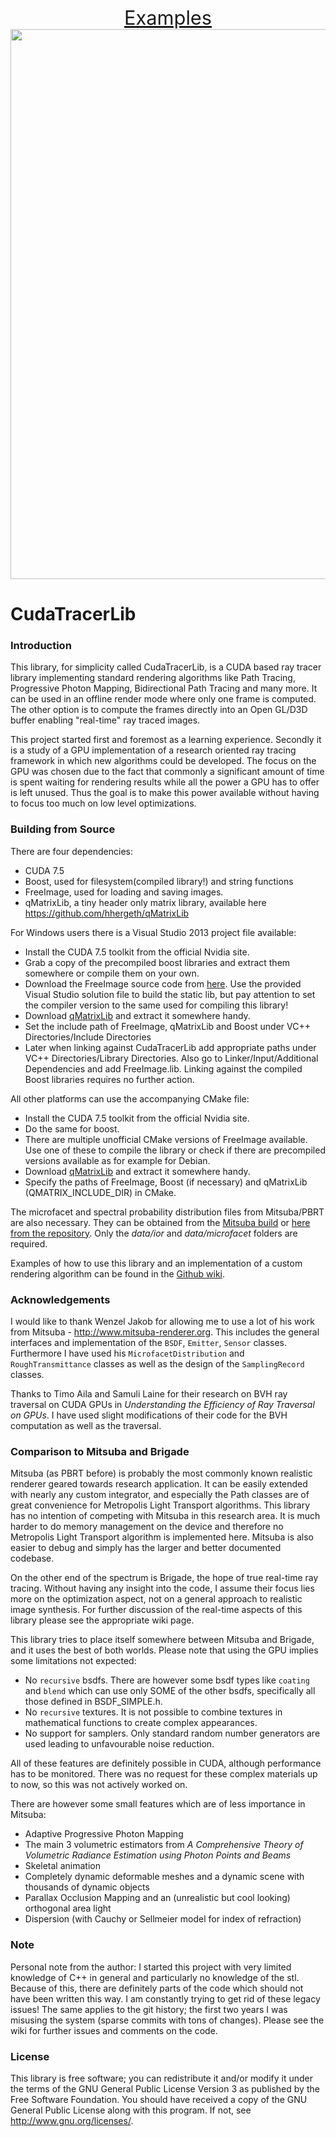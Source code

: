 <p align="center">
<a href='https://github.com/hhergeth/CudaTracerLib/wiki/Example-Renderings' style='font-size:2.2em'>Examples</span></a> <br>
<a href="https://github.com/hhergeth/CudaTracerLib/wiki/Example-Renderings">
<img src="http://hhergeth.markab.uberspace.de/Git-Wiki-Files/thumbnails/loadBox_20150716_080109_PPPM.jpg" style="width:880px;">
</a>
</p>

# CudaTracerLib

### Introduction
This library, for simplicity called CudaTracerLib, is a CUDA based ray tracer library implementing standard rendering algorithms like Path Tracing, Progressive Photon Mapping, Bidirectional Path Tracing and many more. It can be used in an offline render mode where only one frame is computed. The other option is to compute the frames directly into an Open GL/D3D buffer enabling "real-time" ray traced images.

This project started first and foremost as a learning experience. Secondly it is a study of a GPU implementation of a research oriented ray tracing framework in which new algorithms could be developed. The focus on the GPU was chosen due to the fact that commonly a significant amount of time is spent waiting for rendering results while all the power a GPU has to offer is left unused. Thus the goal is to make this power available without having to focus too much on low level optimizations.


### Building from Source
There are four dependencies:

- CUDA 7.5
- Boost, used for filesystem(compiled library!) and string functions
- FreeImage, used for loading and saving images.
- qMatrixLib, a tiny header only matrix library, available here https://github.com/hhergeth/qMatrixLib

For Windows users there is a Visual Studio 2013 project file available:

- Install the CUDA 7.5 toolkit from the official Nvidia site.
- Grab a copy of the precompiled boost libraries and extract them somewhere or compile them on your own.
- Download the FreeImage source code from [here](http://freeimage.sourceforge.net/download.html "FreeImage source code"). Use the provided Visual Studio solution file to build the static lib, but pay attention to set the compiler version to the same used for compiling this library!
- Download [qMatrixLib](https://github.com/hhergeth/qMatrixLib) and extract it somewhere handy.
- Set the include path of FreeImage, qMatrixLib and Boost under VC++ Directories/Include Directories
- Later when linking against CudaTracerLib add appropriate paths under VC++ Directories/Library Directories. Also go to Linker/Input/Additional Dependencies and add FreeImage.lib. Linking against the compiled Boost libraries requires no further action.

All other platforms can use the accompanying CMake file:

- Install the CUDA 7.5 toolkit from the official Nvidia site.
- Do the same for boost.
- There are multiple unofficial CMake versions of FreeImage available. Use one of these to compile the library or check if there are precompiled versions available as for example for Debian.
- Download [qMatrixLib](https://github.com/hhergeth/qMatrixLib) and extract it somewhere handy.
- Specify the paths of FreeImage, Boost (if necessary) and qMatrixLib (QMATRIX\_INCLUDE\_DIR) in CMake.

The microfacet and spectral probability distribution files from Mitsuba/PBRT are also necessary. They can be obtained from the [Mitsuba build](http://www.mitsuba-renderer.org/download.html) or [here from the repository](https://www.mitsuba-renderer.org/repos/mitsuba). Only the _data/ior_ and _data/microfacet_ folders are required.

Examples of how to use this library and an implementation of a custom rendering algorithm can be found in the [Github wiki](https://github.com/hhergeth/CudaTracerLib/wiki/Code-Examples).

### Acknowledgements
I would like to thank Wenzel Jakob for allowing me to use a lot of his work from Mitsuba - http://www.mitsuba-renderer.org. This includes the general interfaces and implementation of the `BSDF`, `Emitter`, `Sensor` classes. Furthermore I have used his `MicrofacetDistribution` and `RoughTransmittance` classes as well as the design of the `SamplingRecord` classes.

Thanks to Timo Aila and Samuli Laine for their research on BVH ray traversal on CUDA GPUs in *Understanding the Efficiency of Ray Traversal on GPUs*. I have used slight modifications of their code for the BVH computation as well as the traversal.


### Comparison to Mitsuba and Brigade
Mitsuba (as PBRT before) is probably the most commonly known realistic renderer geared towards research application.  It can be easily extended with nearly any custom integrator, and especially the Path classes are of great convenience for Metropolis Light Transport algorithms. This library has no intention of competing with Mitsuba in this research area. It is much harder to do memory management on the device and therefore no Metropolis Light Transport algorithm is implemented here. Mitsuba is also easier to debug and simply has the larger and better documented codebase.

On the other end of the spectrum is Brigade, the hope of true real-time ray tracing. Without having any insight into the code, I assume their focus lies more on the optimization aspect, not on a general approach to realistic image synthesis. For further discussion of the real-time aspects of this library please see the appropriate wiki page.

This library tries to place itself somewhere between Mitsuba and Brigade, and it uses the best of both worlds. Please note that using the GPU implies some limitations not expected:

- No `recursive` bsdfs. There are however some bsdf types like `coating` and `blend` which can use only SOME of the other bsdfs, specifically all those defined in BSDF_SIMPLE.h.
- No `recursive` textures. It is not possible to combine textures in mathematical functions to create complex appearances.
- No support for samplers. Only standard random number generators are used leading to unfavourable noise reduction.

All of these features are definitely possible in CUDA, although performance has to be monitored. There was no request for these complex materials up to now, so this was not actively worked on.

There are however some small features which are of less importance in Mitsuba:

- Adaptive Progressive Photon Mapping
- The main 3 volumetric estimators from *A Comprehensive Theory of Volumetric Radiance Estimation using Photon Points and Beams*
- Skeletal animation
- Completely dynamic deformable meshes and a dynamic scene with thousands of dynamic objects
- Parallax Occlusion Mapping and an (unrealistic but cool looking) orthogonal area light
- Dispersion (with Cauchy or Sellmeier model for index of refraction)

### Note

Personal note from the author: I started this project with very limited knowledge of C++ in general and particularly no knowledge of the stl. Because of this, there are definitely parts of the code which should not have been written this way. I am constantly trying to get rid of these legacy issues! The same applies to the git history; the first two years I was misusing the system (sparse commits with tons of changes).
Please see the wiki for further issues and comments on the code.


### License
This library is free software; you can redistribute it and/or modify it under the terms of the GNU General Public License Version 3 as published by the Free Software Foundation.
You should have received a copy of the GNU General Public License along with this program. If not, see <http://www.gnu.org/licenses/>.